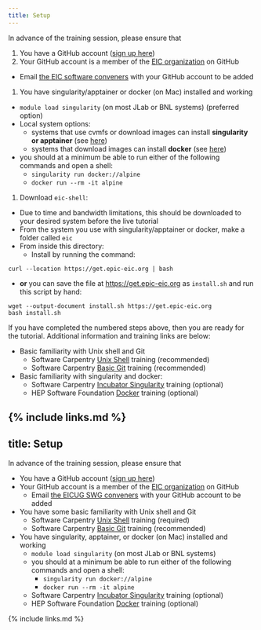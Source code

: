 ```yaml
---
title: Setup
---
```

In advance of the training session, please ensure that
1. You have a GitHub account ([sign up here](https://github.com/signup))
1. Your GitHub account is a member of the [EIC organization](https://github.com/eic) on GitHub
- Email [the EIC software conveners](mailto:eic-software-l-request@lists.bnl.gov) with your GitHub account to be added
1. You have singularity/apptainer or docker (on Mac) installed and working
- `module load singularity` (on most JLab or BNL systems) (preferred option)
- Local system options:
  - systems that use cvmfs or download images can install **singularity or apptainer** (see [here](https://apptainer.org/docs/user/main/quick_start.html))
  - systems that download images can install **docker** (see [here](https://www.docker.com/))
- you should at a minimum be able to run either of the following commands and open a shell:
  - `singularity run docker://alpine`
  - `docker run --rm -it alpine`
1. Download `eic-shell`:
- Due to time and bandwidth limitations, this should be downloaded to your desired system before the live tutorial
- From the system you use with singularity/apptainer or docker, make a folder called `eic`
- From inside this directory:
  - Install by running the command:
```
curl --location https://get.epic-eic.org | bash
```
  - **or** you can save the file at https://get.epic-eic.org as `install.sh` and run this script by hand:
```
wget --output-document install.sh https://get.epic-eic.org
bash install.sh
```

If you have completed the numbered steps above, then you are ready for the tutorial. Additional information and training links are below:
- Basic familiarity with Unix shell and Git
  - Software Carpentry [Unix Shell](https://swcarpentry.github.io/shell-novice/) training (recommended)
  - Software Carpentry [Basic Git](https://swcarpentry.github.io/git-novice/) training (recommended)
- Basic familiarity with singularity and docker:
  - Software Carpentry [Incubator Singularity](https://carpentries-incubator.github.io/singularity-introduction/) training (optional)
  - HEP Software Foundation [Docker](https://hsf-training.github.io/hsf-training-docker/index.html) training (optional)

{% include links.md %}
---
title: Setup
---
In advance of the training session, please ensure that
- You have a GitHub account ([sign up here](https://github.com/signup))
- Your GitHub account is a member of the [EIC organization](https://github.com/eic) on GitHub
  - Email [the EICUG SWG conveners](mailto:eicug-software-conveners@eicug.org) with your GitHub account to be added
- You have some basic familiarity with Unix shell and Git
  - Software Carpentry [Unix Shell](https://swcarpentry.github.io/shell-novice/) training (required)
  - Software Carpentry [Basic Git](https://swcarpentry.github.io/git-novice/) training (recommended)
- You have singularity, apptainer, or docker (on Mac) installed and working
  - `module load singularity` (on most JLab or BNL systems)
  - you should at a minimum be able to run either of the following commands and open a shell:
    - `singularity run docker://alpine`
    - `docker run --rm -it alpine`
  - Software Carpentry [Incubator Singularity](https://carpentries-incubator.github.io/singularity-introduction/) training (optional)
  - HEP Software Foundation [Docker](https://hsf-training.github.io/hsf-training-docker/index.html) training (optional)

{% include links.md %}
